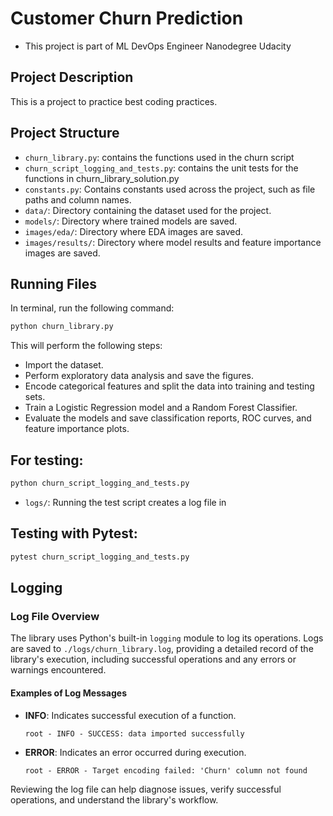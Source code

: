 # Customer Churn Prediction

- This project is part of ML DevOps Engineer Nanodegree Udacity

## Project Description
This is a project to practice best coding practices.

## Project Structure
- `churn_library.py`: contains the functions used in the churn script  
- `churn_script_logging_and_tests.py`: contains the unit tests for the functions in churn_library_solution.py
- `constants.py`: Contains constants used across the project, such as file paths and column names.
- `data/`: Directory containing the dataset used for the project.
- `models/`: Directory where trained models are saved.
- `images/eda/`: Directory where EDA images are saved.
- `images/results/`: Directory where model results and feature importance images are saved.

## Running Files
In terminal, run the following command: 
```bash
python churn_library.py
```
This will perform the following steps:
- Import the dataset.
- Perform exploratory data analysis and save the figures.
- Encode categorical features and split the data into training and testing sets.
- Train a Logistic Regression model and a Random Forest Classifier.
- Evaluate the models and save classification reports, ROC curves, and feature importance plots.
 
## For testing:
```bash
python churn_script_logging_and_tests.py 
``` 
- `logs/`: Running the test script creates a log file in

## Testing with Pytest:
```bash
pytest churn_script_logging_and_tests.py
```


## Logging

### Log File Overview

The library uses Python's built-in `logging` module to log its operations. Logs are saved to `./logs/churn_library.log`, providing a detailed record of the library's execution, including successful operations and any errors or warnings encountered.

#### Examples of Log Messages

- **INFO**: Indicates successful execution of a function.
  ```
  root - INFO - SUCCESS: data imported successfully
  ```
- **ERROR**: Indicates an error occurred during execution.
  ```
  root - ERROR - Target encoding failed: 'Churn' column not found
  ```

Reviewing the log file can help diagnose issues, verify successful operations, and understand the library's workflow.
